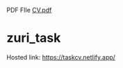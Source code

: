 PDF FIle [CV.pdf](https://github.com/Mimi-codes/zuri_task/files/6329473/CV.pdf)
# zuri_task

Hosted link: https://taskcv.netlify.app/
